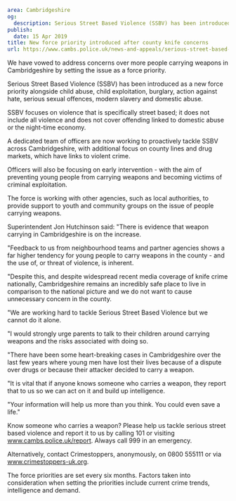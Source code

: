 ```yaml
area: Cambridgeshire
og:
  description: Serious Street Based Violence (SSBV) has been introduced as a new force priority
publish:
  date: 15 Apr 2019
title: New force priority introduced after county knife concerns
url: https://www.cambs.police.uk/news-and-appeals/serious-street-based-violence-cambridgeshire-police-force-priorities
```

We have vowed to address concerns over more people carrying weapons in Cambridgeshire by setting the issue as a force priority.

Serious Street Based Violence (SSBV) has been introduced as a new force priority alongside child abuse, child exploitation, burglary, action against hate, serious sexual offences, modern slavery and domestic abuse.

SSBV focuses on violence that is specifically street based; it does not include all violence and does not cover offending linked to domestic abuse or the night-time economy.

A dedicated team of officers are now working to proactively tackle SSBV across Cambridgeshire, with additional focus on county lines and drug markets, which have links to violent crime.

Officers will also be focusing on early intervention - with the aim of preventing young people from carrying weapons and becoming victims of criminal exploitation.

The force is working with other agencies, such as local authorities, to provide support to youth and community groups on the issue of people carrying weapons.

Superintendent Jon Hutchinson said: "There is evidence that weapon carrying in Cambridgeshire is on the increase.

"Feedback to us from neighbourhood teams and partner agencies shows a far higher tendency for young people to carry weapons in the county - and the use of, or threat of violence, is inherent.

"Despite this, and despite widespread recent media coverage of knife crime nationally, Cambridgeshire remains an incredibly safe place to live in comparison to the national picture and we do not want to cause unnecessary concern in the county.

"We are working hard to tackle Serious Street Based Violence but we cannot do it alone.

"I would strongly urge parents to talk to their children around carrying weapons and the risks associated with doing so.

"There have been some heart-breaking cases in Cambridgeshire over the last few years where young men have lost their lives because of a dispute over drugs or because their attacker decided to carry a weapon.

"It is vital that if anyone knows someone who carries a weapon, they report that to us so we can act on it and build up intelligence.

"Your information will help us more than you think. You could even save a life."

Know someone who carries a weapon? Please help us tackle serious street based violence and report it to us by calling 101 or visiting www.cambs.police.uk/report. Always call 999 in an emergency.

Alternatively, contact Crimestoppers, anonymously, on 0800 555111 or via www.crimestoppers-uk.org.

The force priorities are set every six months. Factors taken into consideration when setting the priorities include current crime trends, intelligence and demand.
